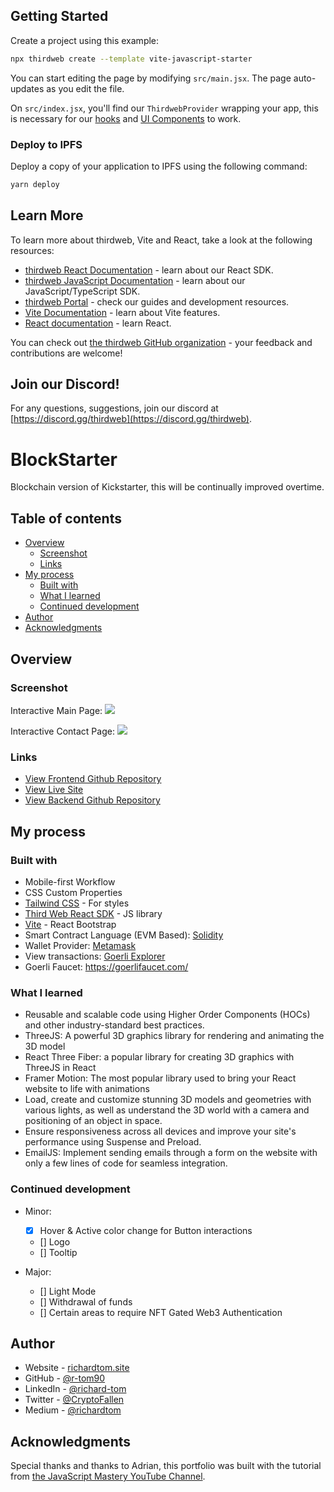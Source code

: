 ## Getting Started

Create a project using this example:

```bash
npx thirdweb create --template vite-javascript-starter
```

You can start editing the page by modifying `src/main.jsx`. The page auto-updates as you edit the file.

On `src/index.jsx`, you'll find our `ThirdwebProvider` wrapping your app,
this is necessary for our [hooks](https://portal.thirdweb.com/react) and
[UI Components](https://portal.thirdweb.com/ui-components) to work.

### Deploy to IPFS

Deploy a copy of your application to IPFS using the following command:

```bash
yarn deploy
```

## Learn More

To learn more about thirdweb, Vite and React, take a look at the following resources:

- [thirdweb React Documentation](https://docs.thirdweb.com/react) - learn about our React SDK.
- [thirdweb JavaScript Documentation](https://docs.thirdweb.com/react) - learn about our JavaScript/TypeScript SDK.
- [thirdweb Portal](https://docs.thirdweb.com/react) - check our guides and development resources.
- [Vite Documentation](https://vitejs.dev/guide/) - learn about Vite features.
- [React documentation](https://reactjs.org/) - learn React.

You can check out [the thirdweb GitHub organization](https://github.com/thirdweb-dev) - your feedback and contributions are welcome!

## Join our Discord!

For any questions, suggestions, join our discord at [https://discord.gg/thirdweb](https://discord.gg/thirdweb).

# BlockStarter

Blockchain version of Kickstarter, this will be continually improved overtime.

## Table of contents

- [Overview](#overview)
  - [Screenshot](#screenshot)
  - [Links](#links)
- [My process](#my-process)
  - [Built with](#built-with)
  - [What I learned](#what-i-learned)
  - [Continued development](#continued-development)
- [Author](#author)
- [Acknowledgments](#acknowledgments)

## Overview

### Screenshot

Interactive Main Page:
![](./src/assets/screenshots/main.png)

Interactive Contact Page:
![](./src/assets/screenshots/contact.png)

### Links

- [View Frontend Github Repository](https://github.com/r-tom90/blockstarter)
- [View Live Site]()
- [View Backend Github Repository]()

## My process

### Built with

- Mobile-first Workflow
- CSS Custom Properties
- [Tailwind CSS](https://tailwindcss.com/#what-is-tailwind) - For styles
- [Third Web React SDK](https://portal.thirdweb.com/react) - JS library
- [Vite](https://vitejs.dev/) - React Bootstrap
- Smart Contract Language (EVM Based): [Solidity](https://docs.soliditylang.org/en/latest/)
- Wallet Provider: [Metamask](https://metamask.io/)
- View transactions: [Goerli Explorer](https://goerli.etherscan.io/)
- Goerli Faucet: https://goerlifaucet.com/

### What I learned

- Reusable and scalable code using Higher Order Components (HOCs) and other industry-standard best practices.
- ThreeJS: A powerful 3D graphics library for rendering and animating the 3D model
- React Three Fiber: a popular library for creating 3D graphics with ThreeJS in React
- Framer Motion: The most popular library used to bring your React website to life with animations
- Load, create and customize stunning 3D models and geometries with various lights, as well as understand the 3D world with a camera and positioning of an object in space.
- Ensure responsiveness across all devices and improve your site's performance using Suspense and Preload.
- EmailJS: Implement sending emails through a form on the website with only a few lines of code for seamless integration.

### Continued development

- Minor:

  - [x] Hover & Active color change for Button interactions
  - [] Logo
  - [] Tooltip

- Major:
  - [] Light Mode
  - [] Withdrawal of funds
  - [] Certain areas to require NFT Gated Web3 Authentication

## Author

- Website - [richardtom.site](https://richardtom.site)
- GitHub - [@r-tom90](https://github.com/r-tom90)
- LinkedIn - [@richard-tom](https://www.linkedin.com/in/richard-tom-81b0956b/)
- Twitter - [@CryptoFallen](https://twitter.com/CryptoFallen)
- Medium - [@richardtom](https://medium.com/@richardtom_79153)

## Acknowledgments

Special thanks and thanks to Adrian, this portfolio was built with the tutorial from [the JavaScript Mastery YouTube Channel](https://www.youtube.com/watch?v=0fYi8SGA20k).
